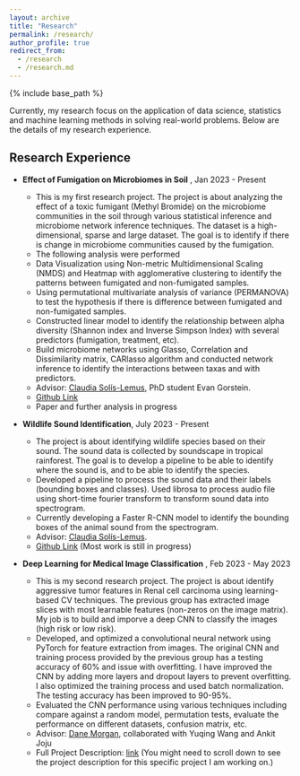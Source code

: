 ```yaml
---
layout: archive
title: "Research"
permalink: /research/
author_profile: true
redirect_from: 
  - /research
  - /research.md
---
```


{% include base_path %}

Currently, my research focus on the application of data science, statistics and machine learning methods in solving real-world problems. Below are the details of my research experience.

## Research Experience

* **Effect of Fumigation on Microbiomes in Soil** , Jan 2023 - Present
  * This is my first research project. The project is about analyzing the effect of a toxic fumigant (Methyl Bromide) on the microbiome communities in the soil through various statistical inference and microbiome network inference techniques. The dataset is a high-dimensional, sparse and large dataset. The goal is to identify if there is change in microbiome communities caused by the fumigation.
  * The following analysis were performed
  * Data Visualization using Non-metric Multidimensional Scaling (NMDS) and Heatmap with agglomerative clustering to identify the patterns between fumigated and non-fumigated samples.
  * Using permutational multivariate analysis of variance (PERMANOVA) to test the hypothesis if there is difference between fumigated and non-fumigated samples.
  * Constructed linear model to identify the relationship between alpha diversity (Shannon index and Inverse Simpson Index) with several predictors (fumigation, treatment, etc). 
  * Build microbiome networks using Glasso, Correlation and Dissimilarity matrix, CARlasso algorithm and conducted network inference to identify the interactions between taxas and with predictors.
  * Advisor: [Claudia Solís-Lemus](https://crsl4.github.io/pages/about.html), PhD student Evan Gorstein.
  * [Github Link](https://github.com/evangorstein/fumigation_study)
  * Paper and further analysis in progress

* **Wildlife Sound Identification**, July 2023 - Present
  * The project is about identifying wildlife species based on their sound. The sound data is collected by soundscape in tropical rainforest. The goal is to develop a pipeline to be able to identify where the sound is, and to be able to identify the species. 
  * Developed a pipeline to process the sound data and their labels (bounding boxes and classes). Used librosa to process audio file using short-time fourier transform to transform sound data into spectrogram. 
  * Currently developing a Faster R-CNN model to identify the bounding boxes of the animal sound from the spectrogram.
  * Advisor: [Claudia Solís-Lemus](https://crsl4.github.io/pages/about.html).
  * [Github Link](https://github.com/tianyi0216/Soundscape_Project) (Most work is still in progress)

* **Deep Learning for Medical Image Classification** , Feb 2023 - May 2023
  * This is my second research project. The project is about identify aggressive tumor features in Renal cell carcinoma using learning-based CV techniques. The previous group has extracted image slices with most learnable features (non-zeros on the image matrix). My job is to build and imporve a deep CNN to classify the images (high risk or low risk). 
  * Developed, and optimized a convolutional neural network using PyTorch for feature extraction from images. The original CNN and training process provided by the previous group has a testing accuracy of 60% and issue with overfitting. I have improved the CNN by adding more layers and dropout layers to prevent overfitting. I also optimized the training process and used batch normalization. The testing accuracy has been improved to 90-95%.
  * Evaluated the CNN performance using various techniques including compare against a random model, permutation tests, evaluate the performance on different datasets, confusion matrix, etc.
  * Advisor: [Dane Morgan](https://directory.engr.wisc.edu/mse/Faculty/Morgan_Dane/), collaborated with Yuqing Wang and Ankit Joju
  * Full Project Description: [link](https://skunkworks.engr.wisc.edu/projects/) (You might need to scroll down to see the project description for this specific project I am working on.)

